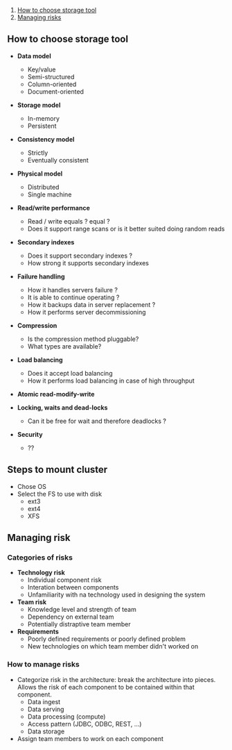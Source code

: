 
1. [How to choose storage tool](#storage)
2. [Managing risks](#risks)

## How to choose storage tool

- **Data model**
    - Key/value
    - Semi-structured
    - Column-oriented
    - Document-oriented
- **Storage model**
    - In-memory 
    - Persistent
- **Consistency model**
    - Strictly
    - Eventually consistent
- **Physical model**    
    - Distributed
    - Single machine
- **Read/write performance**
    - Read / write equals ?  equal ?
    - Does it support range scans or is it better suited doing random reads
- **Secondary indexes**
    - Does it support secondary indexes ?
    - How strong it supports secondary indexes

- **Failure handling**
    - How it handles servers failure ?
    - It is able to continue operating ?
    - How it backups data in server replacement ? 
    - How it performs server decommissioning
    
- **Compression**
    - Is the compression method pluggable? 
    - What types are available?

- **Load balancing**
    - Does it accept load balancing 
    - How it performs load balancing in case of high throughput
- **Atomic read-modify-write**

- **Locking, waits and dead-locks**
  - Can it be free for wait and therefore deadlocks ?
- **Security**
    - ??  
  
## Steps to mount cluster
- Chose OS
- Select the FS to use with disk
	- ext3
	- ext4
	- XFS

## Managing risk

### Categories of risks

- **Technology risk**
    - Individual component risk 
    - Interation between components 
    - Unfamiliarity with na technology used in designing the system
- **Team risk** 
    - Knowledge level and strength of team
    - Dependency on external team
    - Potentially distraptive team member  
- **Requirements**
   - Poorly defined requirements or poorly defined problem
   - New technologies on which team member didn't worked on

### How to manage risks  

- Categorize risk in the architecture: break the architecture into pieces. Allows the risk of each component to be contained within that component.
   - Data ingest
   - Data serving 
   - Data processing (compute)
   - Access pattern (JDBC, ODBC, REST, ...)
   - Data storage 
- Assign team members to work on each component

